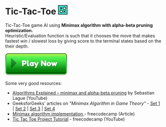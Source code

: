 # Tic-Tac-Toe <img src="https://github.com/jatin-47/Tic-Tac-Toe/blob/main/images/favicon.png" width="30">
Tic-Tac-Toe game AI using **Minimax algorithm with alpha-beta pruning optimization.**<br>Heuristic/Evaluation function is such that it chooses the move that makes fastest win / slowest loss by giving score to the terminal states based on the their depth.


<a href="https://jatin-47.github.io/Tic-Tac-Toe/"> <img src="https://github.com/jatin-47/Tic-Tac-Toe/blob/main/images/playnow.png" alt="PLAY NOW!" width="200"> </a>

Some very good resources:
- [Algorithms Explained – minimax and alpha-beta pruning](https://youtu.be/l-hh51ncgDI) by Sebastian Lague (YouTube)
- GeeksforGeeks' articles on *"Minimax Algorithm in Game Theory"* - [Set 1](https://www.geeksforgeeks.org/minimax-algorithm-in-game-theory-set-1-introduction/) | [Set 2](https://www.geeksforgeeks.org/minimax-algorithm-in-game-theory-set-2-evaluation-function/?ref=rp) | [Set 3](https://www.geeksforgeeks.org/minimax-algorithm-in-game-theory-set-3-tic-tac-toe-ai-finding-optimal-move/?ref=rp) | [Set 4](https://www.geeksforgeeks.org/minimax-algorithm-in-game-theory-set-4-alpha-beta-pruning/?ref=rp)
- [Minimax algorithm implementation ](https://www.freecodecamp.org/news/how-to-make-your-tic-tac-toe-game-unbeatable-by-using-the-minimax-algorithm-9d690bad4b37/)- freecodecamp (Article)
- [Tic Tac Toe Project Tutorial](https://www.youtube.com/watch?v=P2TcQ3h0ipQ) - freecodecamp (YouTube)
